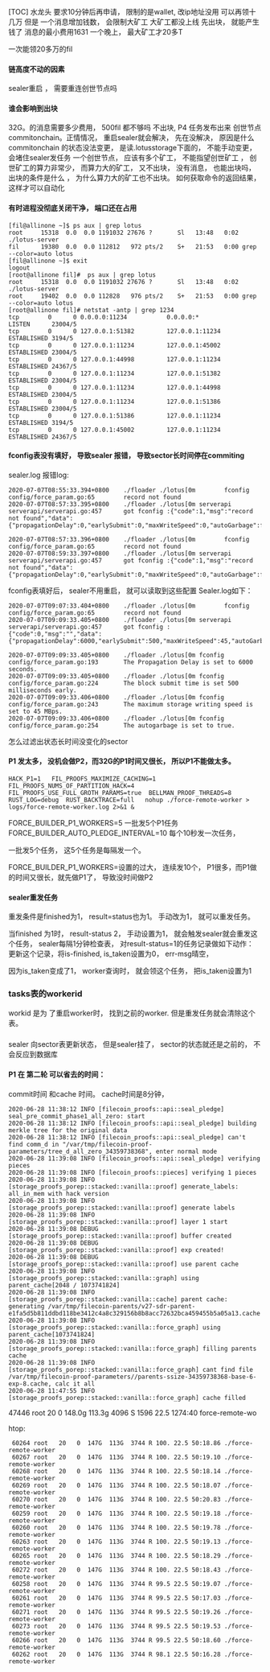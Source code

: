 [TOC]
水龙头 要求10分钟后再申请，
限制的是wallet, 改ip地址没用
可以再领十几万
但是 
一个消息增加钱数， 会限制大矿工 
大矿工都没上线
先出块， 就能产生钱了
消息的最小费用1631
一个晚上， 最大矿工才20多T

一次能领20多万的fil

####   链高度不动的因素
sealer重启 ， 需要重连创世节点吗


####  谁会影响到出块

32G。的消息需要多少费用， 500fil 都不够吗
不出块, P4 任务发布出来
创世节点
commitonchain。正情情况， 重启sealer就会解决， 先在没解决， 原因是什么
commitonchain 的状态没法变更，  是读.lotusstorage下面的， 不能手动变更， 会堵住sealer发任务
一个创世节点， 应该有多个矿工， 不能指望创世矿工 ， 创世矿工的算力非常少， 而算力大的矿工， 又不出块， 
没有消息， 也能出块吗， 出块的条件是什么 ， 为什么算力大的矿工也不出块。 
如何获取命令的返回结果， 这样才可以自动化



#### 有时进程没彻底关闭干净， 端口还在占用
```
[fil@allinone ~]$ ps aux | grep lotus
root     15318  0.0  0.0 1191032 27676 ?       Sl   13:48   0:02 ./lotus-server
fil      19380  0.0  0.0 112812   972 pts/2    S+   21:53   0:00 grep --color=auto lotus
[fil@allinone ~]$ exit
logout
[root@allinone fil]#  ps aux | grep lotus
root     15318  0.0  0.0 1191032 27676 ?       Sl   13:48   0:02 ./lotus-server
root     19402  0.0  0.0 112828   976 pts/2    S+   21:53   0:00 grep --color=auto lotus
[root@allinone fil]# netstat -antp | grep 1234
tcp        0      0 0.0.0.0:11234           0.0.0.0:*               LISTEN      23004/5
tcp        0      0 127.0.0.1:51382         127.0.0.1:11234         ESTABLISHED 3194/5
tcp        0      0 127.0.0.1:11234         127.0.0.1:45002         ESTABLISHED 23004/5
tcp        0      0 127.0.0.1:44998         127.0.0.1:11234         ESTABLISHED 24367/5
tcp        0      0 127.0.0.1:11234         127.0.0.1:51382         ESTABLISHED 23004/5
tcp        0      0 127.0.0.1:11234         127.0.0.1:44998         ESTABLISHED 23004/5
tcp        0      0 127.0.0.1:11234         127.0.0.1:51386         ESTABLISHED 23004/5
tcp        0      0 127.0.0.1:51386         127.0.0.1:11234         ESTABLISHED 3194/5
tcp        0      0 127.0.0.1:45002         127.0.0.1:11234         ESTABLISHED 24367/5
```


#### fconfig表没有填好， 导致sealer 报错， 导致sector长时间停在commiting
sealer.log 报错log:
```
2020-07-07T08:55:33.394+0800    ./floader ./lotus[0m        fconfig config/force_param.go:65        record not found
2020-07-07T08:57:33.395+0800    ./floader ./lotus[0m serverapi       serverapi/serverapi.go:457      got fconfig :{"code":1,"msg":"record not found","data":{"propagationDelay":0,"earlySubmit":0,"maxWriteSpeed":0,"autoGarbage":false}}

2020-07-07T08:57:33.396+0800    ./floader ./lotus[0m        fconfig config/force_param.go:65        record not found
2020-07-07T08:59:33.397+0800    ./floader ./lotus[0m serverapi       serverapi/serverapi.go:457      got fconfig :{"code":1,"msg":"record not found","data":{"propagationDelay":0,"earlySubmit":0,"maxWriteSpeed":0,"autoGarbage":false}}
```
fconfig表填好后， sealer不用重启， 就可以读取到这些配置
Sealer.log如下：
```
2020-07-07T09:07:33.404+0800    ./floader ./lotus[0m        fconfig config/force_param.go:65        record not found
2020-07-07T09:09:33.405+0800    ./floader ./lotus[0m serverapi       serverapi/serverapi.go:457      got fconfig :{"code":0,"msg":"","data":{"propagationDelay":6000,"earlySubmit":500,"maxWriteSpeed":45,"autoGarbage":true}}

2020-07-07T09:09:33.405+0800    ./floader ./lotus[0m fconfig config/force_param.go:193       The Propagation Delay is set to 6000 seconds.
2020-07-07T09:09:33.405+0800    ./floader ./lotus[0m fconfig config/force_param.go:224       The block submit time is set 500 milliseconds early.
2020-07-07T09:09:33.406+0800    ./floader ./lotus[0m fconfig config/force_param.go:243       The maximum storage writing speed is set to 45 MBps.
2020-07-07T09:09:33.406+0800    ./floader ./lotus[0m fconfig config/force_param.go:254       The autogarbage is set to true.

```


怎么过滤出状态长时间没变化的sector

#### P1 发太多， 没机会做P2，而32G的P1时间又很长， 所以P1不能做太多。 

```
HACK_P1=1   FIL_PROOFS_MAXIMIZE_CACHING=1  FIL_PROOFS_NUMS_OF_PARTITION_HACK=4  FIL_PROOFS_USE_FULL_GROTH_PARAMS=true  BELLMAN_PROOF_THREADS=8  RUST_LOG=debug  RUST_BACKTRACE=full   nohup ./force-remote-worker > logs/force-remote-worker.log 2>&1 &
```
FORCE_BUILDER_P1_WORKERS=5 一批发5个P1任务
FORCE_BUILDER_AUTO_PLEDGE_INTERVAL=10 每个10秒发一次任务， 
 
一批发5个任务， 这5个任务是每隔发一个。 
 
 
FORCE_BUILDER_P1_WORKERS=设置的过大， 连续发10个， P1很多，而P1做的时间又很长，就先做P1了， 导致没时间做P2
 
#### sealer重发任务
重发条件是finished为1， result=status也为1。 手动改为1， 就可以重发任务。 

当finished 为1时， result-status 2，  手动设置为1，  就会触发sealer就会重发这个任务， sealer每隔1分钟检查表， 对result-status=1的任务记录做如下动作：
更新这个记录，将is-finished, is_taken设置为0，  err-msg晴空， 

因为is_taken变成了1， worker查询时， 就会领这个任务， 把is_taken设置为1 


### tasks表的workerid
workid 是为 了重启worker时， 找到之前的worker. 
但是重发任务就会清除这个表。 

### 
sealer 向sector表更新状态， 但是sealer挂了， sector的状态就还是之前的， 不会反应到数据库


#### P1 在 第二轮 可以省去的时间： 
commit时间 和cache 时间。 cache时间是8分钟， 
```
2020-06-28 11:38:12 INFO [filecoin_proofs::api::seal_pledge] seal_pre_commit_phase1_all_zero: start
2020-06-28 11:38:12 INFO [filecoin_proofs::api::seal_pledge] building merkle tree for the original data
2020-06-28 11:38:12 INFO [filecoin_proofs::api::seal_pledge] can't find comm_d in "/var/tmp/filecoin-proof-parameters/tree_d_all_zero_34359738368", enter normal mode
2020-06-28 11:39:08 INFO [filecoin_proofs::api::seal_pledge] verifying pieces
2020-06-28 11:39:08 INFO [filecoin_proofs::pieces] verifying 1 pieces
2020-06-28 11:39:08 INFO [storage_proofs_porep::stacked::vanilla::proof] generate_labels: all_in_mem with hack version
2020-06-28 11:39:08 INFO [storage_proofs_porep::stacked::vanilla::proof] generate labels
2020-06-28 11:39:08 INFO [storage_proofs_porep::stacked::vanilla::proof] layer 1 start
2020-06-28 11:39:08 DEBUG [storage_proofs_porep::stacked::vanilla::proof] buffer created
2020-06-28 11:39:08 DEBUG [storage_proofs_porep::stacked::vanilla::proof] exp created!
2020-06-28 11:39:08 DEBUG [storage_proofs_porep::stacked::vanilla::proof] use parent cache
2020-06-28 11:39:08 INFO [storage_proofs_porep::stacked::vanilla::graph] using parent_cache[2048 / 1073741824]
2020-06-28 11:39:08 INFO [storage_proofs_porep::stacked::vanilla::cache] parent cache: generating /var/tmp/filecoin-parents/v27-sdr-parent-e1fa5d5b811ddbd118be3412c4a8c329156b8b8acc72632bca459455b5a05a13.cache
2020-06-28 11:39:08 INFO [storage_proofs_porep::stacked::vanilla::force_graph] using parent_cache[1073741824]
2020-06-28 11:39:08 INFO [storage_proofs_porep::stacked::vanilla::force_graph] filling parents cache
2020-06-28 11:39:08 INFO [storage_proofs_porep::stacked::vanilla::force_graph] cant find file /var/tmp/filecoin-proof-parameters//parents-ssize-34359738368-base-6-exp-8.cache, calc it all
2020-06-28 11:47:55 INFO [storage_proofs_porep::stacked::vanilla::force_graph] cache filled
```

47446 root   20   0  148.0g 113.3g   4096 S  1596 22.5   1274:40 force-remote-wo

htop:

```
 60264 root	  20   0  147G  113G  3744 R 100. 22.5 50:18.86 ./force-remote-worker
 60267 root	  20   0  147G  113G  3744 R 100. 22.5 50:19.10 ./force-remote-worker
 60268 root	  20   0  147G  113G  3744 R 100. 22.5 50:18.14 ./force-remote-worker
 60269 root	  20   0  147G  113G  3744 R 100. 22.5 50:18.07 ./force-remote-worker
 60270 root	  20   0  147G  113G  3744 R 100. 22.5 50:20.83 ./force-remote-worker
 60259 root	  20   0  147G  113G  3744 R 100. 22.5 50:19.18 ./force-remote-worker
 60260 root	  20   0  147G  113G  3744 R 100. 22.5 50:19.78 ./force-remote-worker
 60263 root	  20   0  147G  113G  3744 R 100. 22.5 50:19.13 ./force-remote-worker
 60265 root	  20   0  147G  113G  3744 R 100. 22.5 50:18.29 ./force-remote-worker
 60272 root	  20   0  147G  113G  3744 R 100. 22.5 50:18.43 ./force-remote-worker
 60258 root	  20   0  147G  113G  3744 R 99.5 22.5 50:19.07 ./force-remote-worker
 60261 root	  20   0  147G  113G  3744 R 99.5 22.5 50:17.03 ./force-remote-worker
 60271 root	  20   0  147G  113G  3744 R 99.5 22.5 50:19.26 ./force-remote-worker
 60273 root	  20   0  147G  113G  3744 R 99.5 22.5 50:19.53 ./force-remote-worker
 60266 root	  20   0  147G  113G  3744 R 99.5 22.5 50:18.60 ./force-remote-worker
 60262 root	  20   0  147G  113G  3744 R 98.1 22.5 50:16.28 ./force-remote-worker
```
 